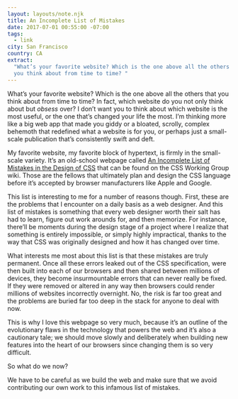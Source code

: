 ```yaml
---
layout: layouts/note.njk
title: An Incomplete List of Mistakes
date: 2017-07-01 00:55:00 -07:00
tags:
  - link
city: San Francisco
country: CA
extract:
  "What’s your favorite website? Which is the one above all the others that
  you think about from time to time? "
---
```


What’s your favorite website? Which is the one above all the others that you think about from time to time? In fact, which website do you not only think about but _obsess_ over? I don’t want you to think about which website is the most useful, or the one that’s changed your life the most. I’m thinking more like a big web app that made you giddy or a bloated, scrolly, complex behemoth that redefined what a website is for you, or perhaps just a small-scale publication that’s consistently swift and deft.

My favorite website, my favorite block of hypertext, is firmly in the small-scale variety. It’s an old-school webpage called [An Incomplete List of Mistakes in the Design of CSS](https://wiki.csswg.org/ideas/mistakes) that can be found on the CSS Working Group wiki. Those are the fellows that ultimately plan and design the CSS language before it’s accepted by browser manufacturers like Apple and Google.

This list is interesting to me for a number of reasons though. First, these are the problems that I encounter on a daily basis as a web designer. And this list of mistakes is something that every web designer worth their salt has had to learn, figure out work arounds for, and then memorize. For instance, there’ll be moments during the design stage of a project where I realize that something is entirely impossible, or simply highly impractical, thanks to the way that CSS was originally designed and how it has changed over time.

What interests me most about this list is that these mistakes are truly permanent. Once all these errors leaked out of the CSS specification, were then built into each of our browsers and then shared between millions of devices, they become insurmountable errors that can never really be fixed. If they were removed or altered in any way then browsers could render millions of websites incorrectly overnight. No, the risk is far too great and the problems are buried far too deep in the stack for anyone to deal with now.

This is why I love this webpage so very much, because it’s an outline of the evolutionary flaws in the technology that powers the web and it’s also a cautionary tale; we should move slowly and deliberately when building new features into the heart of our browsers since changing them is so very difficult.

So what do we now?

We have to be careful as we build the web and make sure that we avoid contributing our own work to this infamous list of mistakes.
